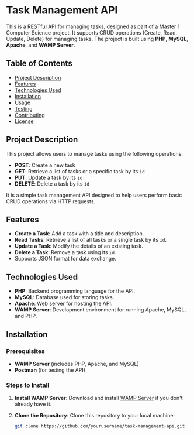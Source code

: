 # Task Management API

This is a RESTful API for managing tasks, designed as part of a Master 1 Computer Science project. It supports CRUD operations (Create, Read, Update, Delete) for managing tasks. The project is built using **PHP**, **MySQL**, **Apache**, and **WAMP Server**.

## Table of Contents
- [Project Description](#project-description)
- [Features](#features)
- [Technologies Used](#technologies-used)
- [Installation](#installation)
- [Usage](#usage)
- [Testing](#testing)
- [Contributing](#contributing)
- [License](#license)

## Project Description

This project allows users to manage tasks using the following operations:
- **POST**: Create a new task
- **GET**: Retrieve a list of tasks or a specific task by its `id`
- **PUT**: Update a task by its `id`
- **DELETE**: Delete a task by its `id`

It is a simple task management API designed to help users perform basic CRUD operations via HTTP requests.

## Features

- **Create a Task**: Add a task with a title and description.
- **Read Tasks**: Retrieve a list of all tasks or a single task by its `id`.
- **Update a Task**: Modify the details of an existing task.
- **Delete a Task**: Remove a task using its `id`.
- Supports JSON format for data exchange.

## Technologies Used

- **PHP**: Backend programming language for the API.
- **MySQL**: Database used for storing tasks.
- **Apache**: Web server for hosting the API.
- **WAMP Server**: Development environment for running Apache, MySQL, and PHP.

## Installation

### Prerequisites

- **WAMP Server** (includes PHP, Apache, and MySQL)
- **Postman** (for testing the API)

### Steps to Install

1. **Install WAMP Server**:
   Download and install [WAMP Server](http://www.wampserver.com/) if you don't already have it.

2. **Clone the Repository**:
   Clone this repository to your local machine:
   ```bash
   git clone https://github.com/yourusername/task-management-api.git
